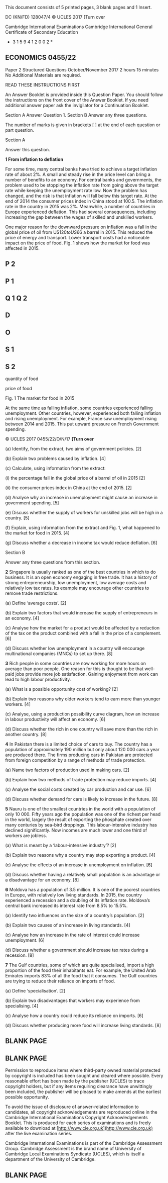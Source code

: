  This document consists of 5 printed pages, 3 blank pages and 1 Insert. 

 DC (KN/FD) 128047/4 © UCLES 2017 [Turn over 

 Cambridge International Examinations Cambridge International General Certificate of Secondary Education 

* 3 1 5 9 4 1 2 0 0 2 * 

## ECONOMICS 0455/22 

 Paper 2 Structured Questions October/November 2017 2 hours 15 minutes No Additional Materials are required. 

 READ THESE INSTRUCTIONS FIRST 

 An Answer Booklet is provided inside this Question Paper. You should follow the instructions on the front cover of the Answer Booklet. If you need additional answer paper ask the invigilator for a Continuation Booklet. 

 Section A Answer Question 1. Section B Answer any three questions. 

 The number of marks is given in brackets [ ] at the end of each question or part question. 


 Section A 

 Answer this question. 

**1 From inflation to deflation** 

 For some time, many central banks have tried to achieve a target inflation rate of about 2%. A small and steady rise in the price level can bring a number of benefits to an economy. For central banks and governments, the problem used to be stopping the inflation rate from going above the target rate while keeping the unemployment rate low. Now the problem has changed, and the risk is that inflation will fall below this target rate. At the end of 2014 the consumer prices index in China stood at 100.5. The inflation rate in the country in 2015 was 2%. Meanwhile, a number of countries in Europe experienced deflation. This had several consequences, including increasing the gap between the wages of skilled and unskilled workers. 

 One major reason for the downward pressure on inflation was a fall in the global price of oil from US$120 to US$66 a barrel in 2015. This reduced the price of energy and transport. Lower transport costs had a noticeable impact on the price of food. Fig. 1 shows how the market for food was affected in 2015. 

## P 2 

## P 1 

## Q 1 Q 2 

## D 

## O 

## S 1 

## S 2 

 quantity of food 

 price of food 

 Fig. 1 The market for food in 2015 

 At the same time as falling inflation, some countries experienced falling unemployment. Other countries, however, experienced both falling inflation and rising unemployment. For example, France saw unemployment rising between 2014 and 2015. This put upward pressure on French Government spending. 


© UCLES 2017 0455/22/O/N/17 **[Turn over** 

 (a) Identify, from the extract, two aims of government policies. [2] 

 (b) Explain two problems caused by inflation. [4] 

 (c) Calculate, using information from the extract: 

 (i) the percentage fall in the global price of a barrel of oil in 2015 [2] 

 (ii) the consumer prices index in China at the end of 2015. [2] 

 (d) Analyse why an increase in unemployment might cause an increase in government spending. [5] 

 (e) Discuss whether the supply of workers for unskilled jobs will be high in a country. [5] 

 (f) Explain, using information from the extract and Fig. 1, what happened to the market for food in 2015. [4] 

 (g) Discuss whether a decrease in income tax would reduce deflation. [6] 


 Section B 

 Answer any three questions from this section. 

**2** Singapore is usually ranked as one of the best countries in which to do business. It is an open economy engaging in free trade. It has a history of strong entrepreneurship, low unemployment, low average costs and relatively low tax rates. Its example may encourage other countries to remove trade restrictions. 

 (a) Define ‘average costs’. [2] 

 (b) Explain two factors that would increase the supply of entrepreneurs in an economy. [4] 

 (c) Analyse how the market for a product would be affected by a reduction of the tax on the product combined with a fall in the price of a complement. [6] 

 (d) Discuss whether low unemployment in a country will encourage multinational companies (MNCs) to set up there. [8] 

**3** Rich people in some countries are now working for more hours on average than poor people. One reason for this is thought to be that well-paid jobs provide more job satisfaction. Gaining enjoyment from work can lead to high labour productivity. 

 (a) What is a possible opportunity cost of working? [2] 

 (b) Explain two reasons why older workers tend to earn more than younger workers. [4] 

 (c) Analyse, using a production possibility curve diagram, how an increase in labour productivity will affect an economy. [6] 

 (d) Discuss whether the rich in one country will save more than the rich in another country. [8] 

**4** In Pakistan there is a limited choice of cars to buy. The country has a population of approximately 190 million but only about 120 000 cars a year are produced there. The firms producing cars in Pakistan are protected from foreign competition by a range of methods of trade protection. 

 (a) Name two factors of production used in making cars. [2] 

 (b) Explain how two methods of trade protection may reduce imports. [4] 

 (c) Analyse the social costs created by car production and car use. [6] 

 (d) Discuss whether demand for cars is likely to increase in the future. [8] 


**5** Nauru is one of the smallest countries in the world with a population of only 10 000. Fifty years ago the population was one of the richest per head in the world, largely the result of exporting the phosphate created over many centuries by sea-bird droppings. This labour-intensive industry has declined significantly. Now incomes are much lower and one third of workers are jobless. 

 (a) What is meant by a ‘labour-intensive industry’? [2] 

 (b) Explain two reasons why a country may stop exporting a product. [4] 

 (c) Analyse the effects of an increase in unemployment on inflation. [6] 

 (d) Discuss whether having a relatively small population is an advantage or a disadvantage for an economy. [8] 

**6** Moldova has a population of 3.5 million. It is one of the poorest countries in Europe, with relatively low living standards. In 2015, the country experienced a recession and a doubling of its inflation rate. Moldova’s central bank increased its interest rate from 8.5% to 15.5%. 

 (a) Identify two influences on the size of a country’s population. [2] 

 (b) Explain two causes of an increase in living standards. [4] 

 (c) Analyse how an increase in the rate of interest could increase unemployment. [6] 

 (d) Discuss whether a government should increase tax rates during a recession. [8] 

**7** The Gulf countries, some of which are quite specialised, import a high proportion of the food their inhabitants eat. For example, the United Arab Emirates imports 83% of all the food that it consumes. The Gulf countries are trying to reduce their reliance on imports of food. 

 (a) Define ‘specialisation’. [2] 

 (b) Explain two disadvantages that workers may experience from specialising. [4] 

 (c) Analyse how a country could reduce its reliance on imports. [6] 

 (d) Discuss whether producing more food will increase living standards. [8] 


## BLANK PAGE 


## BLANK PAGE 


Permission to reproduce items where third-party owned material protected by copyright is included has been sought and cleared where possible. Every reasonable effort has been made by the publisher (UCLES) to trace copyright holders, but if any items requiring clearance have unwittingly been included, the publisher will be pleased to make amends at the earliest possible opportunity. 

To avoid the issue of disclosure of answer-related information to candidates, all copyright acknowledgements are reproduced online in the Cambridge International Examinations Copyright Acknowledgements Booklet. This is produced for each series of examinations and is freely available to download at [http://www.cie.org.uk](http://www.cie.org.uk) after the live examination series. 

Cambridge International Examinations is part of the Cambridge Assessment Group. Cambridge Assessment is the brand name of University of Cambridge Local Examinations Syndicate (UCLES), which is itself a department of the University of Cambridge. 

## BLANK PAGE 


